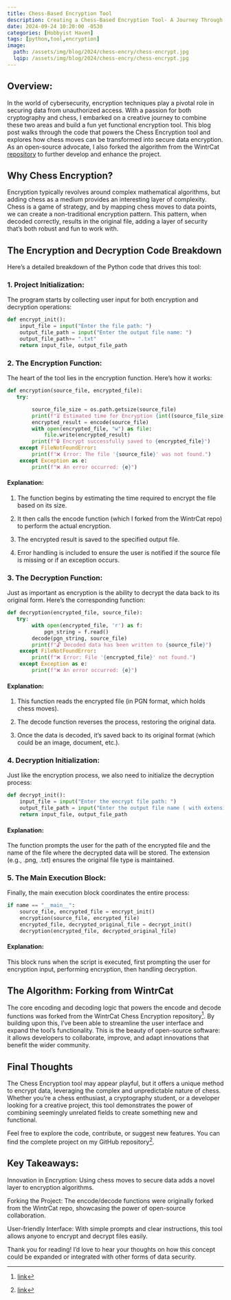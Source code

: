```yaml
---
title: Chess-Based Encryption Tool
description: Creating a Chess-Based Encryption Tool- A Journey Through Code
date: 2024-09-24 10:20:00 -0530
categories: [Hobbyist Haven]
tags: [python,tool,encryption]
image:
  path: /assets/img/blog/2024/chess-encry/chess-encrypt.jpg
  lqip: /assets/img/blog/2024/chess-encry/chess-encrypt.jpg
---
```


## Overview:

In the world of cybersecurity, encryption techniques play a pivotal role in securing data from unauthorized access. With a passion for both cryptography and chess, I embarked on a creative journey to combine these two areas and build a fun yet functional encryption tool. This blog post walks through the code that powers the Chess Encryption tool and explores how chess moves can be transformed into secure data encryption. As an open-source advocate, I also forked the algorithm from the WintrCat [repository](https://github.com/WintrCat/chessencryption) to further develop and enhance the project.



## Why Chess Encryption?

Encryption typically revolves around complex mathematical algorithms, but adding chess as a medium provides an interesting layer of complexity. Chess is a game of strategy, and by mapping chess moves to data points, we can create a non-traditional encryption pattern. This pattern, when decoded correctly, results in the original file, adding a layer of security that’s both robust and fun to work with.


## The Encryption and Decryption Code Breakdown

Here’s a detailed breakdown of the Python code that drives this tool:


### 1. Project Initialization:

The program starts by collecting user input for both encryption and decryption operations:

```python
def encrypt_init():
    input_file = input("Enter the file path: ")
    output_file_path = input("Enter the output file name: ")
    output_file_path+= ".txt"
    return input_file, output_file_path
```  

### 2. The Encryption Function:

The heart of the tool lies in the encryption function. Here’s how it works:

```python
def encryption(source_file, encrypted_file):
   try:

        source_file_size = os.path.getsize(source_file)
        print(f"⏳ Estimated time for Encryption {int((source_file_size/1024)*2)} seconds")
        encrypted_result = encode(source_file)       
        with open(encrypted_file, "w") as file:
            file.write(encrypted_result)
        print(f"🔒 Encrypt successfully saved to {encrypted_file}")
    except FileNotFoundError:
        print(f"❌ Error: The file '{source_file}' was not found.")
    except Exception as e:
        print(f"❌ An error occurred: {e}")  
```

#### Explanation:

1. The function begins by estimating the time required to encrypt the file based on its size.

1. It then calls the encode function (which I forked from the WintrCat repo) to perform the actual encryption.

1. The encrypted result is saved to the specified output file.

1. Error handling is included to ensure the user is notified if the source file is missing or if an exception occurs.

### 3. The Decryption Function:

Just as important as encryption is the ability to decrypt the data back to its original form. Here’s the corresponding function:

```python
def decryption(encrypted_file, source_file):
   try:
        with open(encrypted_file, 'r') as f:
            pgn_string = f.read()     
        decode(pgn_string, source_file)
        print(f"🔓 Decoded data has been written to {source_file}")
    except FileNotFoundError:
        print(f"❌ Error: File '{encrypted_file}' not found.")
    except Exception as e:
        print(f"❌ An error occurred: {e}")
```


#### Explanation:

1. This function reads the encrypted file (in PGN format, which holds chess moves).

1. The decode function reverses the process, restoring the original data.

1. Once the data is decoded, it’s saved back to its original format (which could be an image, document, etc.).



### 4. Decryption Initialization:

Just like the encryption process, we also need to initialize the decryption process:

```python
def decrypt_init():
    input_file = input("Enter the encrypt file path: ")
    output_file_path = input("Enter the output file name ( with extension example- pic.png ): ")
    return input_file, output_file_path
```

#### Explanation:

The function prompts the user for the path of the encrypted file and the name of the file where the decrypted data will be stored. The extension (e.g., .png, .txt) ensures the original file type is maintained.


### 5. The Main Execution Block:

Finally, the main execution block coordinates the entire process:

```python
if name == "__main__": 
	source_file, encrypted_file = encrypt_init()
	encryption(source_file, encrypted_file)
    encrypted_file, decrypted_original_file = decrypt_init()
    decryption(encrypted_file, decrypted_original_file)
```

#### Explanation:

This block runs when the script is executed, first prompting the user for encryption input, performing encryption, then handling decryption.



## The Algorithm: Forking from WintrCat
The core encoding and decoding logic that powers the encode and decode functions was forked from the WintrCat Chess Encryption repository[^wintrcat-repo]. By building upon this, I’ve been able to streamline the user interface and expand the tool’s functionality. This is the beauty of open-source software: it allows developers to collaborate, improve, and adapt innovations that benefit the wider community.


## Final Thoughts
The Chess Encryption tool may appear playful, but it offers a unique method to encrypt data, leveraging the complex and unpredictable nature of chess. Whether you’re a chess enthusiast, a cryptography student, or a developer looking for a creative project, this tool demonstrates the power of combining seemingly unrelated fields to create something new and functional.

Feel free to explore the code, contribute, or suggest new features. You can find the complete project on my GitHub repository[^balaji-repo].


## Key Takeaways:
Innovation in Encryption: Using chess moves to secure data adds a novel layer to encryption algorithms.

Forking the Project: The encode/decode functions were originally forked from the WintrCat repo, showcasing the power of open-source collaboration.

User-friendly Interface: With simple prompts and clear instructions, this tool allows anyone to encrypt and decrypt files easily.


Thank you for reading! I’d love to hear your thoughts on how this concept could be expanded or integrated with other forms of data security.


[^wintrcat-repo]: [link](https://github.com/WintrCat/chessencryption)
[^balaji-repo]: [link](https://github.com/MadeByBalaji/chessencryption)